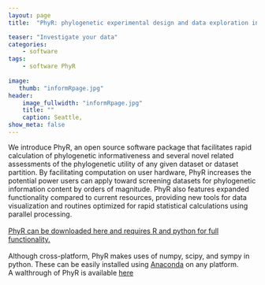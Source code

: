 ```yaml
---
layout: page
title:  "PhyR: phylogenetic experimental design and data exploration in R"

teaser: "Investigate your data"
categories:
    - software
tags:
    - software PhyR
    
image:
   thumb: "informRpage.jpg"
header:
    image_fullwidth: "informRpage.jpg"
    title: ""
    caption: Seattle, 
show_meta: false    
---
```

<img class="b30" src="http://carolinafishes.github.io/images/PhyRlogo.jpg" alt="">
<br>
We introduce PhyR, an open source software package that facilitates rapid calculation of phylogenetic informativeness and several novel related assessments of the phylogenetic utility of any given dataset or dataset partition. By facilitating computation on user hardware, PhyR increases the potential power users can apply toward screening datasets for phylogenetic information content by orders of magnitude. PhyR also features expanded functionality compared to current resources, providing new tools for data visualization and routines optimized for rapid statistical calculations using parallel processing.
<br>
<br>
<a href='https://github.com/carolinafishes/PhyR'> PhyR can be downloaded here and requires R and python for full functionality.</a> 
<br>
<br> Although cross-platform, PhyR makes uses of numpy, scipy, and sympy in python. These can be easily installed using <a href='https://store.continuum.io/cshop/anaconda/'>Anaconda</a> on any platform. 
<br> A walthrough of PhyR is available <a href='http://carolinafishes.github.io/software/PhyR_manual'>here</a>